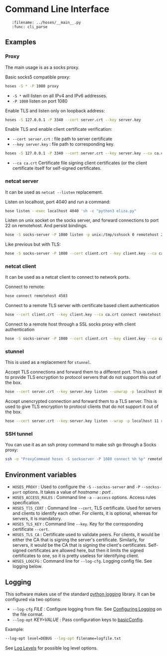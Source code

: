 # Command Line Interface

```{argparse}
   :filename: ../hoses/__main__.py
   :func: cli_parse
```

## Examples

### Proxy

The main usage is as a socks proxy.

Basic socks5 compatible proxy:

```bash
hoses -S * -P 1080 proxy
```
- `-S *` will listen on all IPv4 and IPv6 addresses.
- `-P 1080` listen on port 1080

Enable TLS and listen only on loopback address:

```bash
hoses -S 127.0.0.1 -P 3340 --cert server.crt --key server.key
```
Enable TLS and enable client certificate verification:
- `--cert server.crt` : file path to server certificate
- `--key server.key` : file path to corresponding key.

```bash
hoses -S 127.0.0.1 -P 3340 --cert server.crt --key server.key --ca ca.crt
```
- `--ca ca.crt` Certificate file signing client certificates (or the client
  certificate itself for self-signed certificates.

### netcat server

It can be used as `netcat --listen` replacement.

Listen on localhost, port 4040 and run a command:

```bash
hose listen --exec localhost 4040 'sh -c "python3 eliza.py"
```

Listen on unix socket on the socks server, and forward
connections to port 22 on remotehost.  And persist bindings.

```bash
hose -S socks-server -P 1080 listen -p unix:/tmp/sshsock 0 remotehost 22
```

Like previous but with TLS:

```bash
hose -S socks-server -P 1080 --cert client.crt --key client.key --ca ca.crt listen -p unix:/tmp/sshsock 0 remotehost 22
```

### netcat client

It can be used as a netcat client to connect to network ports.

Connect to remote:
```bash
hose connect remotehost 4583
```

Connect to a remote TLS server with certificate based client authentication
```bash
hose --cert client.crt --key client.key --ca ca.crt connect remotehost 4583
```

Connect to a remote host through a SSL socks proxy with client authentication
```bash
hose -S socks-server -P 1080 --cert client.crt --key client.key --ca ca.crt connect remotehost 4583
```

### stunnel

This is used as a replacement for `stunnel`.

Accept TLS connections and forward them to a different port.  This is used
to provide TLS encryption to protocol servers that do not support this
out of the box.

```bash
hose --cert server.crt --key server.key listen --unwrap -p localhost 8011 remotehost 11
```

Accept unencrypted connection and forward them to a TLS server.  This is used to
give TLS encryption to protocol clients that do not support it out of the box.
```bash
hose --cert server.crt --key server.key listen --wrap -p localhost 11 remotehost 8011
```

### SSH tunnel
You can use it as an ssh proxy command to make ssh go through a Socks
proxy:

```bash
ssh -o "ProxyCommand hoses -S sockserver -P 1080 connect %h %p" remotehost
```

## Environment variables

- `HOSES_PROXY` : Used to configure the `-S` `--sockss-server` and
  `-P` `--sockss-port` options.  It takes a value of _hostname_ : _port_ .
- `HOSES_ACCESS_RULES` : Command line `-a` `--access` options.
  Access rules specification.
- `HOSES_TlS_CERT` : Command line `--cert`, TLS certificate.  Used for
  servers and clients to identify each other.  For clients, it is optional,
  whereas for servers, it is mandatory.
- `HOSES_TLS_KEY` : Command line `--key`.  Key for the corresponding\
  certificate `--cert`.
- `HOSES_TLS_CA` : Certificate used to validate peers.  For clients, it
  would be either the CA that is signing the server's certificate.
  Similarly, for servers, it would be the CA that is signing the client's
  certificates.  Self-signed certificates are allowed here, but then it
  limits the signed certificates to one, so it is pretty useless for
  identifying client.
- `HOSES_LOGCFG` : Command line for `--log-cfg`.  Logging config file.
  See logging below.

## Logging

This software makes use of the standard [python logging][pylog]
library.  It can be configured via two options:

- `--log-cfg` _FILE_ : Configure logging from file.  See
  [Configuring Logging][logcfg] on the file cormat.
- `--log-opt` _KEY=VALUE_ : Pass configuration keys to [basicConfig].

Example:

```bash
--log-opt level=DEBUG --log-opt filename=logfile.txt
```
See [Log Levels][levels] for possible log level options.

  [pylog]: https://docs.python.org/3/howto/logging.html
  [logcfg]: https://docs.python.org/3/howto/logging.html#configuring-logging
  [basicConfig]: https://docs.python.org/3/library/logging.html#logging.basicConfig
  [levels]: https://docs.python.org/3/library/logging.html#logging-levels
